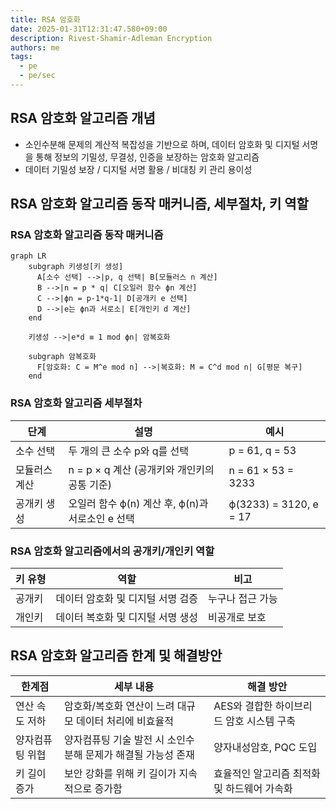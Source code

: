 ```yaml
---
title: RSA 암호화
date: 2025-01-31T12:31:47.580+09:00
description: Rivest-Shamir-Adleman Encryption
authors: me
tags:
  - pe
  - pe/sec
---
```


## RSA 암호화 알고리즘 개념

- 소인수분해 문제의 계산적 복잡성을 기반으로 하며, 데이터 암호화 및 디지털 서명을 통해 정보의 기밀성, 무결성, 인증을 보장하는 암호화 알고리즘
- 데이터 기밀성 보장 / 디지털 서명 활용 / 비대칭 키 관리 용이성

## RSA 암호화 알고리즘 동작 매커니즘, 세부절차, 키 역할

### RSA 암호화 알고리즘 동작 매커니즘

```mermaid
graph LR
    subgraph 키생성[키 생성]
      A[소수 선택] -->|p, q 선택| B[모듈러스 n 계산]
      B -->|n = p * q| C[오일러 함수 ϕn 계산]
      C -->|ϕn = p-1*q-1| D[공개키 e 선택]
      D -->|e는 ϕn과 서로소| E[개인키 d 계산]
    end

    키생성 -->|e*d ≡ 1 mod ϕn| 암복호화

    subgraph 암복호화
      F[암호화: C = M^e mod n] -->|복호화: M = C^d mod n| G[평문 복구]
    end
```

### RSA 암호화 알고리즘 세부절차

| 단계 | 설명 | 예시 |
| --- | --- | --- |
| 소수 선택 | 두 개의 큰 소수 p와 q를 선택 | p = 61, q = 53 |
| 모듈러스 계산 | n = p × q 계산 (공개키와 개인키의 공통 기준) | n = 61 × 53 = 3233 |
| 공개키 생성 | 오일러 함수 ϕ(n) 계산 후, ϕ(n)과 서로소인 e 선택 | ϕ(3233) = 3120, e = 17 |

### RSA 암호화 알고리즘에서의 공개키/개인키 역할

| 키 유형 | 역할 | 비고 |
| --- | --- | --- |
| 공개키 | 데이터 암호화 및 디지털 서명 검증 | 누구나 접근 가능|
| 개인키 | 데이터 복호화 및 디지털 서명 생성 | 비공개로 보호 |

## RSA 암호화 알고리즘 한계 및 해결방안

| 한계점 | 세부 내용 | 해결 방안 |
| --- | --- | --- |
| 연산 속도 저하 | 암호화/복호화 연산이 느려 대규모 데이터 처리에 비효율적 | AES와 결합한 하이브리드 암호 시스템 구축 |
| 양자컴퓨팅 위협 | 양자컴퓨팅 기술 발전 시 소인수분해 문제가 해결될 가능성 존재 | 양자내성암호, PQC 도입 |
| 키 길이 증가 | 보안 강화를 위해 키 길이가 지속적으로 증가함 | 효율적인 알고리즘 최적화 및 하드웨어 가속화 |
